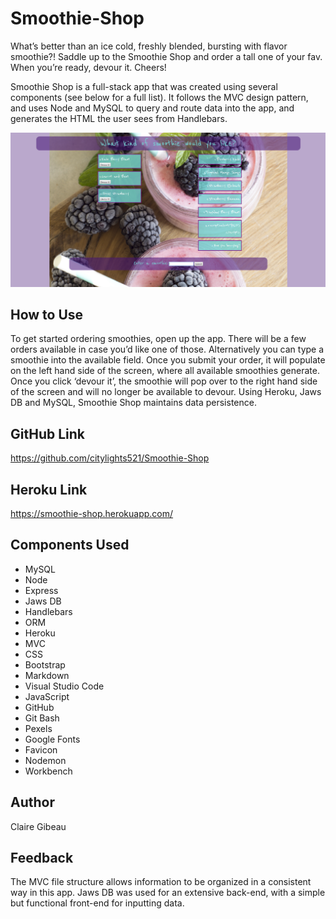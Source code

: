 # Smoothie-Shop
What’s better than an ice cold, freshly blended, bursting with flavor smoothie?! Saddle up to the Smoothie Shop and order a tall one of your fav. When you’re ready, devour it. Cheers!

Smoothie Shop is a full-stack app that was created using several components (see below for a full list). It follows the MVC design pattern, and uses Node and MySQL to query and route data into the app, and generates the HTML the user sees from Handlebars. 

![Image of Smoothie Shop](./SmoothieShop.PNG)

## How to Use
To get started ordering smoothies, open up the app. There will be a few orders available in case you’d like one of those. Alternatively you can type a smoothie into the available field. Once you submit your order, it will populate on the left hand side of the screen, where all available smoothies generate. Once you click ‘devour it’, the smoothie will pop over to the right hand side of the screen and will no longer be available to devour. Using Heroku, Jaws DB and MySQL, Smoothie Shop maintains data persistence. 

## GitHub Link
https://github.com/citylights521/Smoothie-Shop

## Heroku Link
https://smoothie-shop.herokuapp.com/

## Components Used
* MySQL
* Node
* Express
* Jaws DB
* Handlebars
* ORM
* Heroku
* MVC
* CSS
* Bootstrap
* Markdown
* Visual Studio Code
* JavaScript
* GitHub
* Git Bash
* Pexels
* Google Fonts
* Favicon
* Nodemon
* Workbench 

## Author
Claire Gibeau

## Feedback
The MVC file structure allows information to be organized in a consistent way in this app. Jaws DB was used for an extensive back-end, with a simple but functional front-end for inputting data.

